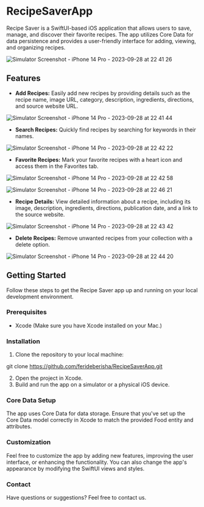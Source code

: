 # RecipeSaverApp

Recipe Saver is a SwiftUI-based iOS application that allows users to save, manage, and discover their favorite recipes. The app utilizes Core Data for data persistence and provides a user-friendly interface for adding, viewing, and organizing recipes.

![Simulator Screenshot - iPhone 14 Pro - 2023-09-28 at 22 41 26](https://github.com/ferideberisha/RecipeSaverApp/assets/93921511/829a5743-bacb-4549-ab79-b91b07f65c80)

## Features

- **Add Recipes:** Easily add new recipes by providing details such as the recipe name, image URL, category, description, ingredients, directions, and source website URL.

![Simulator Screenshot - iPhone 14 Pro - 2023-09-28 at 22 41 44](https://github.com/ferideberisha/RecipeSaverApp/assets/93921511/f76940c8-c4dd-4b12-9766-239f83a41eee)

- **Search Recipes:** Quickly find recipes by searching for keywords in their names.

![Simulator Screenshot - iPhone 14 Pro - 2023-09-28 at 22 42 22](https://github.com/ferideberisha/RecipeSaverApp/assets/93921511/c2cdcce5-6fa9-4147-ad98-ec5608593796)

- **Favorite Recipes:** Mark your favorite recipes with a heart icon and access them in the Favorites tab.

![Simulator Screenshot - iPhone 14 Pro - 2023-09-28 at 22 42 58](https://github.com/ferideberisha/RecipeSaverApp/assets/93921511/6cf53f35-c185-41b6-a54d-1ea652a6c90a)

![Simulator Screenshot - iPhone 14 Pro - 2023-09-28 at 22 46 21](https://github.com/ferideberisha/RecipeSaverApp/assets/93921511/63cd109d-55e3-4bec-a517-deee1542ddb1)

- **Recipe Details:** View detailed information about a recipe, including its image, description, ingredients, directions, publication date, and a link to the source website.

![Simulator Screenshot - iPhone 14 Pro - 2023-09-28 at 22 43 42](https://github.com/ferideberisha/RecipeSaverApp/assets/93921511/0707d7df-0e76-4857-b4a6-87938cc32420)

- **Delete Recipes:** Remove unwanted recipes from your collection with a delete option.

![Simulator Screenshot - iPhone 14 Pro - 2023-09-28 at 22 44 20](https://github.com/ferideberisha/RecipeSaverApp/assets/93921511/021591b6-8e5a-4d1e-83cf-0335a5a89480)

## Getting Started

Follow these steps to get the Recipe Saver app up and running on your local development environment.

### Prerequisites

- Xcode (Make sure you have Xcode installed on your Mac.)

### Installation

1. Clone the repository to your local machine:

git clone https://github.com/ferideberisha/RecipeSaverApp.git

2. Open the project in Xcode.
3. Build and run the app on a simulator or a physical iOS device.

### Core Data Setup
The app uses Core Data for data storage. Ensure that you've set up the Core Data model correctly in Xcode to match the provided Food entity and attributes.

### Customization
Feel free to customize the app by adding new features, improving the user interface, or enhancing the functionality. You can also change the app's appearance by modifying the SwiftUI views and styles.

### Contact
Have questions or suggestions? Feel free to contact us.


